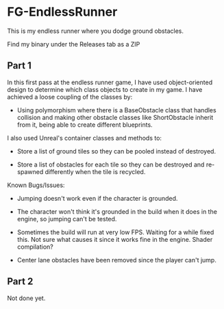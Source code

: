 # FG-EndlessRunner

This is my endless runner where you dodge ground obstacles.

Find my binary under the Releases tab as a ZIP

## Part 1

In this first pass at the endless runner game, I have used object-oriented design to determine which class objects to create in my game. I have achieved a loose coupling of the classes by:

- Using polymorphism where there is a BaseObstacle class that handles collision and making other obstacle classes like ShortObstacle inherit from it, being able to create different blueprints.

I also used Unreal's container classes and methods to:

- Store a list of ground tiles so they can be pooled instead of destroyed.

- Store a list of obstacles for each tile so they can be destroyed and re-spawned differently when the tile is recycled.

Known Bugs/Issues:

- Jumping doesn't work even if the character is grounded.

- The character won't think it's grounded in the build when it does in the engine, so jumping can't be tested.

- Sometimes the build will run at very low FPS. Waiting for a while fixed this. Not sure what causes it since it works fine in the engine. Shader compilation?

- Center lane obstacles have been removed since the player can't jump.

## Part 2

Not done yet.
 

